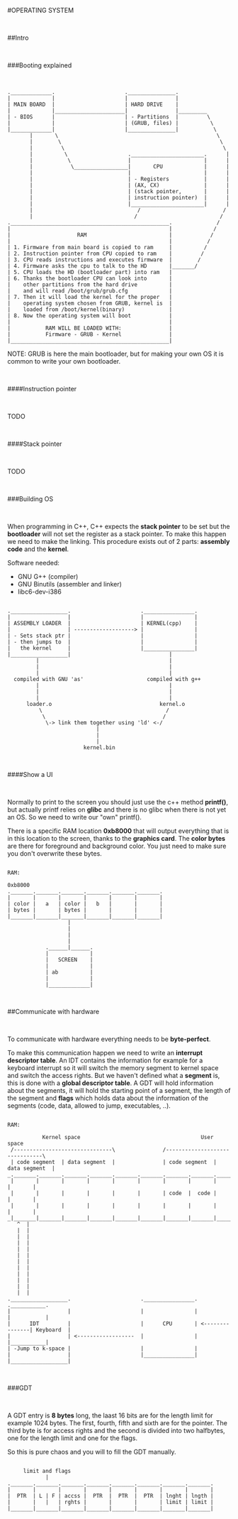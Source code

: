 #OPERATING SYSTEM

&nbsp;

##Intro

&nbsp;

###Booting explained

&nbsp;

```
._____________.                      ._______________.
|             |                      |               |
| MAIN BOARD  |                      | HARD DRIVE    |
|             |______________________|               |_________
| - BIOS      |                      | - Partitions  |         \
|             |                      | (GRUB, files) |          \
|_____________|                      |_______________|           \
       |       \                                                  \
       |        \                                                  \
       |         \                                                  \
       |          \                   ._______________________.      |
       |           \                  |                       |      |
       |            \_________________|       CPU             |      |
       |                              |                       |      |
       |                              | - Registers           |      |
       |                              | (AX, CX)              |      |
       |                              | (stack pointer,       |      |
       |                              | instruction pointer)  |      |
       |                              |_______________________|      |
       |                                 /                          /
       |                                /                          /
.__________________________________________________.              /
|                                                  |             /
|                     RAM                          |            /
|                                                  |           /
| 1. Firmware from main board is copied to ram     |          /
| 2. Instruction pointer from CPU copied to ram    |         /
| 3. CPU reads instructions and executes firmware  |        /
| 4. Firmware asks the cpu to talk to the HD       |_______/
| 5. CPU loads the HD (bootloader part) into ram   |
| 6. Thanks the bootloader CPU can look into       |
|    other partitions from the hard drive          |
|    and will read /boot/grub/grub.cfg             |
| 7. Then it will load the kernel for the proper   |
|    operating system chosen from GRUB, kernel is  |
|    loaded from /boot/kernel(binary)              |
| 8. Now the operating system will boot            |
|                                                  |
|           RAM WILL BE LOADED WITH:               |
|           Firmware - GRUB - Kernel               |
|__________________________________________________|

```

NOTE: GRUB is here the main bootloader, but for making your own OS it is common to write your own bootloader.

&nbsp;

####Instruction pointer

&nbsp;

TODO

&nbsp;

####Stack pointer

&nbsp;

TODO

&nbsp;

###Building OS

&nbsp;

When programming in C++, C++ expects the **stack pointer** to be set but the **bootloader** will not set the register as a stack pointer. To make this happen we need to make the linking. This
procedure exists out of 2 parts: **assembly code** and the **kernel**.

Software needed:

- GNU G++ (compiler)
- GNU Binutils (assembler and linker)
- libc6-dev-i386

```

.__________________.                      .________________.
|                  |                      |                |
| ASSEMBLY LOADER  |                      | KERNEL(cpp)    |
|                  | -------------------> |                |
| - Sets stack ptr |                      |                |
| - then jumps to  |                      |                |
|   the kernel     |                      |________________|
|__________________|                               |
         |                                         |                                                     
         |                                         |
         |                                         |
  compiled with GNU 'as'                    compiled with g++
         |                                         |                            
         |                                         |
         |                                         |
      loader.o                                  kernel.o
          \                                       /
           \                                     /
            \-> link them together using 'ld' <-/
                            |
                            |
                            |
                        kernel.bin

```

&nbsp;

####Show a UI

&nbsp;

Normally to print to the screen you should just use the c++ method **printf()**, but actually printf relies on **glibc** and there is no glibc when there is not yet an OS. So we need to write our "own" printf().

There is a specific RAM location **0xb8000** that will output everything that is in this location to the screen, thanks to the **graphics card**. The **color bytes** are there for foreground and background color. You just need to make sure you don't overwrite these bytes.

```

RAM:

0xb8000
._______._______._______._______._______._______.
|       |       |       |       |       |       |
| color |   a   | color |   b   |       |       |
| bytes |       | bytes |       |       |       |
|_______|_______|_______|_______|_______|_______|       
                   |
                   |
                   |
                   |
            .______|______.
            |             |
            |   SCREEN    |
            |             |
            | ab          |
            |             |
            |_____________|

```

&nbsp;

##Communicate with hardware

&nbsp;

To communicate with hardware everything needs to be **byte-perfect**.

To make this communication happen we need to write an **interrupt descriptor table**. An IDT contains the information for example for a keyboard interrupt so it will switch the memory segment to kernel space and switch the access rights. But we haven't defined what a **segment** is, this is done with a **global descriptor table**. A GDT will hold information about the segments, it will hold the starting point of a segment, the length of the segment and **flags** which holds data about the information of the segments (code, data, allowed to jump, executables, ..).

```

RAM:

           Kernel space                                      User space
 /-------------------------------\               /-------------------------------\
 | code segment  | data segment  |               | code segment  | data segment  |
_._______._______._______._______._______._______._______._______._______._______._
 |       |       |       |       |       |       |       |       |       |       |
 |       |       |       |       |       |       | code  |  code |       |       |
 |       |       |       |       |       |       |       |       |       |       |
_|_______|_______|_______|_______|_______|_______|_______|_______|_______|_______|_
   ^  |
   |  |
   |  |
   |  |
   |  |
   |  |
   |  |
   |  |
   |  |
   |  |
   |  |
   |  |
.__________________.                      .________________.                 .___________.
|                  |                      |                |                 |           |
|      IDT         |                      |      CPU       | <---------------| Keyboard  |
|                  | <------------------  |                |                 |___________|
| -Jump to k-space |                      |                |                
|                  |                      |________________|
|__________________|                               

```

&nbsp;

###GDT

&nbsp;

A GDT entry is **8 bytes** long, the laast 16 bits are for the length limit for example 1024 bytes. The first, fourth, fifth and sixth are for the pointer. The third byte is for access rights and the second is divided into two halfbytes, one for the length limit and one for the flags.

So this is pure chaos and you will to fill the GDT manually.

```

     limit and flags
            |
._______._______._______._______._______._______._______._______.
|       |       |       |       |       |       |       |       |
|  PTR  | L | F | accss |  PTR  |  PTR  |  PTR  | lnght | lngth |
|       |   |   | rghts |       |       |       | limit | limit |
|_______|_______|_______|_______|_______|_______|_______|_______|

```


&nbsp;
